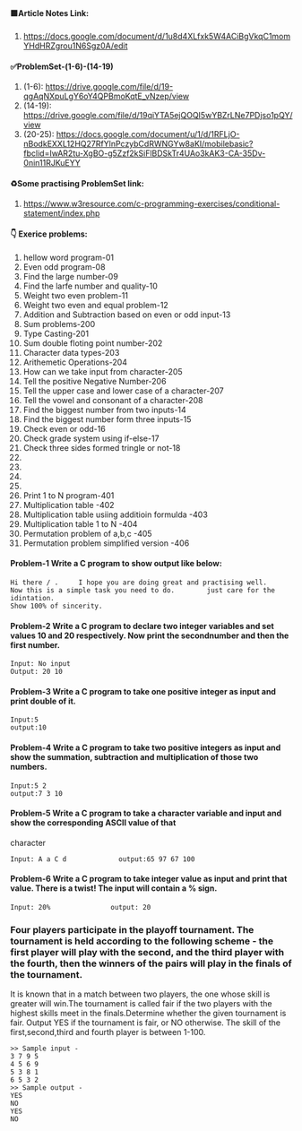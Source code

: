 ####   🟩Article Notes Link:
1. https://docs.google.com/document/d/1u8d4XLfxk5W4ACiBgVkqC1momYHdHRZgrou1N6Sgz0A/edit


#### ✅ProblemSet-(1-6)-(14-19)
1. (1-6): https://drive.google.com/file/d/19-qgAqNXpuLgY6oY4QPBmoKqtE_vNzep/view
2. (14-19): https://drive.google.com/file/d/19qiYTA5ejQOQI5wYBZrLNe7PDjso1pQY/view
3. (20-25): https://docs.google.com/document/u/1/d/1RFLjO-nBodkEXXL12HQ27RfYlnPczybCdRWNGYw8aKI/mobilebasic?fbclid=IwAR2tu-XgBO-g5Zzf2kSiFlBDSkTr4UAo3kAK3-CA-35Dv-0nin11RJKuEYY

####   ♻Some practising ProblemSet link:
1. https://www.w3resource.com/c-programming-exercises/conditional-statement/index.php


####  👇 Exerice problems:
1. hellow word program-01
2. Even odd program-08
3. Find the large number-09
4. Find the larfe number and quality-10
5. Weight two even problem-11
6. Weight two even and equal problem-12
7. Addition and Subtraction based on even or odd input-13
8. Sum problems-200
9. Type Casting-201
10. Sum double floting point number-202
11. Character data types-203
12. Arithemetic Operations-204
13. How can we take input from character-205
14. Tell the positive Negative Number-206
15. Tell the upper case and lower case of a character-207
16. Tell the vowel and consonant of a character-208
17. Find the biggest number from two inputs-14
18. Find the biggest number form three inputs-15
19. Check even or odd-16
20. Check grade system using if-else-17
21. Check three sides formed tringle or not-18
22.
23.
24.
25.
26. Print 1 to N program-401
27. Multiplication table -402
28. Multiplication table usiing additioin formulda -403
29. Multiplication table 1 to N -404
30. Permutation problem of a,b,c -405
31. Permutation problem simplified version -406



####  Problem-1 Write a C program to show output like below: 

    Hi there / .     I hope you are doing great and practising well.
    Now this is a simple task you need to do.        just care for the idintation.
    Show 100% of sincerity.
####  Problem-2 Write a C program to declare two integer variables and set values 10 and 20 respectively. Now print the secondnumber and then the first number. 

    Input: No input
    Output: 20 10
####  Problem-3 Write a C program to take one positive integer as input and print double of it. 

    Input:5
    output:10
####  Problem-4 Write a C program to take two positive integers as input and show the summation, subtraction and multiplication of those two numbers. 

    Input:5 2 
    output:7 3 10
####  Problem-5 Write a C program to take a character variable and input and show the corresponding ASCII value of that
character

    Input: A a C d             output:65 97 67 100
####  Problem-6 Write a C program to take integer value as input and print that value. There is a twist! The input will contain a % sign. 

    Input: 20%               output: 20
### Four players participate in the playoff tournament. The tournament is held according to the following scheme - the first player will play with the second, and the third player with the fourth, then the winners of the pairs will play in the finals of the tournament.

It is known that in a match between two players, the one whose skill is greater will win.The tournament is called fair if the two players with the highest skills meet in the finals.Determine whether the given tournament is fair.
Output YES if the tournament is fair, or NO otherwise.
The skill of the first,second,third and fourth player is between 1-100.

    >> Sample input -               
    3 7 9 5
    4 5 6 9
    5 3 8 1
    6 5 3 2
    >> Sample output -
    YES 
    NO
    YES
    NO


